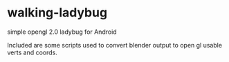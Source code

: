# walking-ladybug
simple opengl 2.0 ladybug for Android

Included are some scripts used to convert blender output to open gl usable verts and coords.
